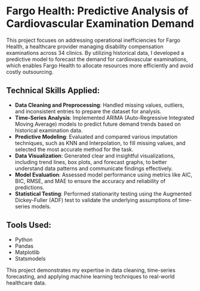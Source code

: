 # Fargo Health: Predictive Analysis of Cardiovascular Examination Demand

This project focuses on addressing operational inefficiencies for Fargo Health, a healthcare provider managing disability compensation examinations across 34 clinics. By utilizing historical data, I developed a predictive model to forecast the demand for cardiovascular examinations, which enables Fargo Health to allocate resources more efficiently and avoid costly outsourcing.

## Technical Skills Applied:

- **Data Cleaning and Preprocessing**: Handled missing values, outliers, and inconsistent entries to prepare the dataset for analysis.
- **Time-Series Analysis**: Implemented ARIMA (Auto-Regressive Integrated Moving Average) models to predict future demand trends based on historical examination data.
- **Predictive Modeling**: Evaluated and compared various imputation techniques, such as KNN and Interpolation, to fill missing values, and selected the most accurate method for the task.
- **Data Visualization**: Generated clear and insightful visualizations, including trend lines, box plots, and forecast graphs, to better understand data patterns and communicate findings effectively.
- **Model Evaluation**: Assessed model performance using metrics like AIC, BIC, RMSE, and MAE to ensure the accuracy and reliability of predictions.
- **Statistical Testing**: Performed stationarity testing using the Augmented Dickey-Fuller (ADF) test to validate the underlying assumptions of time-series models.

## Tools Used:
- Python
- Pandas
- Matplotlib
- Statsmodels

This project demonstrates my expertise in data cleaning, time-series forecasting, and applying machine learning techniques to real-world healthcare data.

